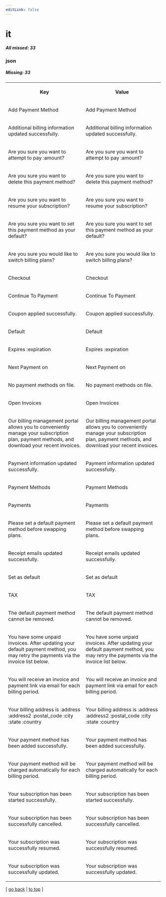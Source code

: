 ```yaml
---
editLink: false
---
```


# it

##### All missed: 33


### json

##### Missing: 33

<table width="100%">
<tr><th width="50%">

Key

</th><th width="50%">

Value

</th></tr>
<tr><td width="50%">

Add Payment Method

</td><td width="50%">

Add Payment Method

</td></tr>
<tr><td width="50%">

Additional billing information updated successfully.

</td><td width="50%">

Additional billing information updated successfully.

</td></tr>
<tr><td width="50%">

Are you sure you want to attempt to pay :amount?

</td><td width="50%">

Are you sure you want to attempt to pay :amount?

</td></tr>
<tr><td width="50%">

Are you sure you want to delete this payment method?

</td><td width="50%">

Are you sure you want to delete this payment method?

</td></tr>
<tr><td width="50%">

Are you sure you want to resume your subscription?

</td><td width="50%">

Are you sure you want to resume your subscription?

</td></tr>
<tr><td width="50%">

Are you sure you want to set this payment method as your default?

</td><td width="50%">

Are you sure you want to set this payment method as your default?

</td></tr>
<tr><td width="50%">

Are you sure you would like to switch billing plans?

</td><td width="50%">

Are you sure you would like to switch billing plans?

</td></tr>
<tr><td width="50%">

Checkout

</td><td width="50%">

Checkout

</td></tr>
<tr><td width="50%">

Continue To Payment

</td><td width="50%">

Continue To Payment

</td></tr>
<tr><td width="50%">

Coupon applied successfully.

</td><td width="50%">

Coupon applied successfully.

</td></tr>
<tr><td width="50%">

Default

</td><td width="50%">

Default

</td></tr>
<tr><td width="50%">

Expires :expiration

</td><td width="50%">

Expires :expiration

</td></tr>
<tr><td width="50%">

Next Payment on

</td><td width="50%">

Next Payment on

</td></tr>
<tr><td width="50%">

No payment methods on file.

</td><td width="50%">

No payment methods on file.

</td></tr>
<tr><td width="50%">

Open Invoices

</td><td width="50%">

Open Invoices

</td></tr>
<tr><td width="50%">

Our billing management portal allows you to conveniently manage your subscription plan, payment methods, and download your recent invoices.

</td><td width="50%">

Our billing management portal allows you to conveniently manage your subscription plan, payment methods, and download your recent invoices.

</td></tr>
<tr><td width="50%">

Payment information updated successfully.

</td><td width="50%">

Payment information updated successfully.

</td></tr>
<tr><td width="50%">

Payment Methods

</td><td width="50%">

Payment Methods

</td></tr>
<tr><td width="50%">

Payments

</td><td width="50%">

Payments

</td></tr>
<tr><td width="50%">

Please set a default payment method before swapping plans.

</td><td width="50%">

Please set a default payment method before swapping plans.

</td></tr>
<tr><td width="50%">

Receipt emails updated successfully.

</td><td width="50%">

Receipt emails updated successfully.

</td></tr>
<tr><td width="50%">

Set as default

</td><td width="50%">

Set as default

</td></tr>
<tr><td width="50%">

TAX

</td><td width="50%">

TAX

</td></tr>
<tr><td width="50%">

The default payment method cannot be removed.

</td><td width="50%">

The default payment method cannot be removed.

</td></tr>
<tr><td width="50%">

You have some unpaid invoices. After updating your default payment method, you may retry the payments via the invoice list below.

</td><td width="50%">

You have some unpaid invoices. After updating your default payment method, you may retry the payments via the invoice list below.

</td></tr>
<tr><td width="50%">

You will receive an invoice and payment link via email for each billing period.

</td><td width="50%">

You will receive an invoice and payment link via email for each billing period.

</td></tr>
<tr><td width="50%">

Your billing address is :address :address2 :postal_code :city :state :country

</td><td width="50%">

Your billing address is :address :address2 :postal_code :city :state :country

</td></tr>
<tr><td width="50%">

Your payment method has been added successfully.

</td><td width="50%">

Your payment method has been added successfully.

</td></tr>
<tr><td width="50%">

Your payment method will be charged automatically for each billing period.

</td><td width="50%">

Your payment method will be charged automatically for each billing period.

</td></tr>
<tr><td width="50%">

Your subscription has been started successfully.

</td><td width="50%">

Your subscription has been started successfully.

</td></tr>
<tr><td width="50%">

Your subscription has been successfully cancelled.

</td><td width="50%">

Your subscription has been successfully cancelled.

</td></tr>
<tr><td width="50%">

Your subscription was successfully resumed.

</td><td width="50%">

Your subscription was successfully resumed.

</td></tr>
<tr><td width="50%">

Your subscription was successfully updated.

</td><td width="50%">

Your subscription was successfully updated.

</td></tr>
</table>

[ [go back](../status.md) | [to top](#) ]


